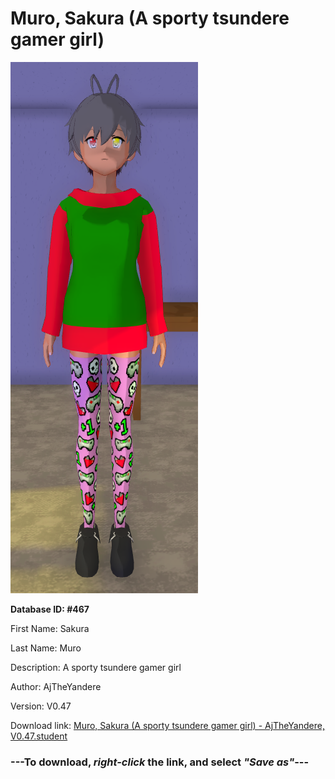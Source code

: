 # Muro, Sakura (A sporty tsundere gamer girl)

<img src="https://raw.githubusercontent.com/Arbiter1223/Daigaku-Gurashi-Custom-Students/master/Students/Files/Muro%2C%20Sakura%20(A%20sporty%20tsundere%20gamer%20girl).png" title="Muro, Sakura (A sporty tsundere gamer girl) - AjTheYandere, V0.47">

**Database ID: #467**

First Name: Sakura

Last Name: Muro

Description: A sporty tsundere gamer girl

Author: AjTheYandere

Version: V0.47

Download link: <a href="https://raw.githubusercontent.com/Arbiter1223/Daigaku-Gurashi-Custom-Students/master/Students/Files/Muro%2C%20Sakura%20(A%20sporty%20tsundere%20gamer%20girl)%20-%20AjTheYandere%2C%20V0.47.student">Muro, Sakura (A sporty tsundere gamer girl) - AjTheYandere, V0.47.student</a>

### ---**To download, _right-click_ the link, and select _"Save as"_**---
